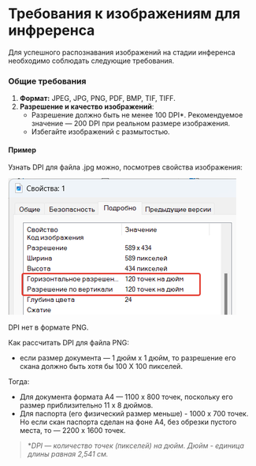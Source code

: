 # Требования к изображениям для инфреренса

Для успешного распознавания изображений на стадии инференса необходимо соблюдать следующие требования.

### Общие требования

1. **Формат:** JPEG, JPG, PNG, PDF, BMP, TIF, TIFF.
2. **Разрешение и качество изображений**:
   - Разрешение должно быть не менее 100 DPI\*. Рекомендуемое значение — 200 DPI при реальном размере изображения.
   - Избегайте изображений с размытостью.



#### Пример

Узнать DPI для файла .jpg можно, посмотрев свойства изображения:

![](<../../../.gitbook/assets1/primo-ai/how-know-dpi.png>)

DPI нет в формате PNG. 

Как рассчитать DPI для файла PNG: 
* если размер документа — 1 дюйм х 1 дюйм, то разрешение его скана должно быть хотя бы 100 Х 100 пикселей.

Тогда:
* Для документа формата А4 — 1100 х 800  точек, поскольку его размер приблизительно 11 х 8 дюймов. 
* Для паспорта (его физический размер меньше) - 1000 х 700 точек.  Но если скан паспорта сделан на фоне А4, без обрезки пустого места, то — 2200 х 1600 точек.


> \**DPI — количество точек (пикселей) на дюйм. Дюйм - единица длины равная 2,541 см.*
